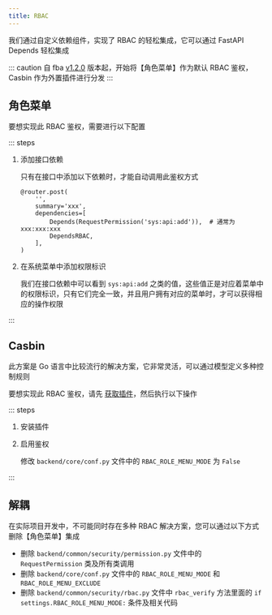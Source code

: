 ```yaml
---
title: RBAC
---
```


我们通过自定义依赖组件，实现了 RBAC 的轻松集成，它可以通过 FastAPI Depends 轻松集成

::: caution
自 fba [v1.2.0](../../changelog.md) 版本起，开始将【角色菜单】作为默认 RBAC 鉴权，Casbin 作为外置插件进行分发
:::

## 角色菜单

要想实现此 RBAC 鉴权，需要进行以下配置

::: steps

1. 添加接口依赖

   只有在接口中添加以下依赖时，才能自动调用此鉴权方式

   ```py{5-6}
   @router.post(
       '',
       summary='xxx',
       dependencies=[
           Depends(RequestPermission('sys:api:add')),  # 通常为 xxx:xxx:xxx
           DependsRBAC,
       ],
   )
   ```

2. 在系统菜单中添加权限标识

   我们在接口依赖中可以看到 `sys:api:add` 之类的值，这些值正是对应着菜单中的权限标识，只有它们完全一致，并且用户拥有对应的菜单时，才可以获得相应的操作权限

:::

## Casbin

此方案是 Go 语言中比较流行的解决方案，它非常灵活，可以通过模型定义多种控制规则

要想实现此 RBAC 鉴权，请先 [获取插件](../../plugin/market.md)，然后执行以下操作

::: steps

1. 安装插件

2. 启用鉴权

   修改 `backend/core/conf.py` 文件中的 `RBAC_ROLE_MENU_MODE` 为 `False`

:::

## 解耦

在实际项目开发中，不可能同时存在多种 RBAC 解决方案，您可以通过以下方式删除【角色菜单】集成

- 删除 `backend/common/security/permission.py` 文件中的 `RequestPermission` 类及所有类调用
- 删除 `backend/core/conf.py` 文件中的 `RBAC_ROLE_MENU_MODE` 和 `RBAC_ROLE_MENU_EXCLUDE`
- 删除 `backend/common/security/rbac.py` 文件中 `rbac_verify` 方法里面的 `if settings.RBAC_ROLE_MENU_MODE:`
  条件及相关代码
